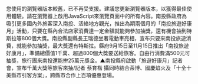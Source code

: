 您使用的瀏覽器版本較舊，已不再受支援。建議您更新瀏覽器版本，以獲得最佳使用體驗。請在瀏覽器上啟用JavaScript來瀏覽頁面中的所有內容。南投縣政府為吸引更多國內外旅客深入南投、活絡地方觀光，推出為期兩個月的「南投旅遊好康月」活動，只要在縣內合法店家消費達一定金額就能夠參加抽獎，還有機會抽到特斯拉等800個大獎。南投縣副縣長王瑞德坐著電動車亮相，宣布只要來南投旅遊消費，就能參加抽獎，最大獎還有特斯拉。縣府9月15日至11月15日推出「南投旅遊好康月」，準備總價值1千萬、超過800個大獎要送給旅客。自由行消費滿500元可抽獎，旅行團來南投還能拚25萬元獎金。▲南投縣府啟動「旅遊好康月」記者會，宣布千萬大獎等旅客來抽/記者 蔡育楷 攝同時結合茶博、國慶焰火及「十全十美縣市引客方案」，跨縣市合作上百項優惠登場。
